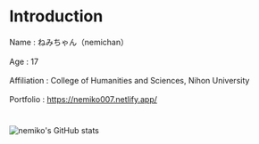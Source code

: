 # Introduction

Name        : ねみちゃん（nemichan）<br></br>
Age         : 17 <br></br>
Affiliation : College of Humanities and Sciences, Nihon University <br></br>
Portfolio   : https://nemiko007.netlify.app/

# 

![nemiko's GitHub stats](https://github-readme-stats.vercel.app/api?username=nemiko007&show_icons=true&theme=dracula)
